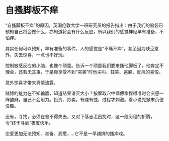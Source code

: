 # 自搔脚板不痒

“自搔脚板不痒”的原因，英国伦敦大学一班研究员的报告指出：由于我们的脑袋已预知自己将会做什么，亦知道将会有什么反应，所以我们的感觉神经早有准备，不怕痒。 

其实任何可以预知，早有准备的事件，人的感觉是“不痛不痒”，甚至因为缺乏意外，失去惊喜，一点也不好玩。 

控制敏感反应的小脑，也像个顽童。告诉一个顽童我们要来搔他脚板了，他肯定不理会，还若无其事，于是你享受不到“突袭”时他尖叫、狂笑、逃躲、反抗的喜悦。 

意外惊喜才带来真情流露。 

赌博的魅力在不知输赢，知道结果谁买大小？按摩取穴中师傅拿捏得准时会突感一阵酸麻，自己不会用力。投资、炒卖，有赚有蚀，过程才刺激。看小说先掀末页便没趣。 

还有，寻找，必须在舍不得失去，又对下落忐忑困扰时，这一段历程的折腾，令“终于寻到”极度快乐。 

恋爱更加无法预知、准备、洞悉……它不是一早铺排的搔痒戏。